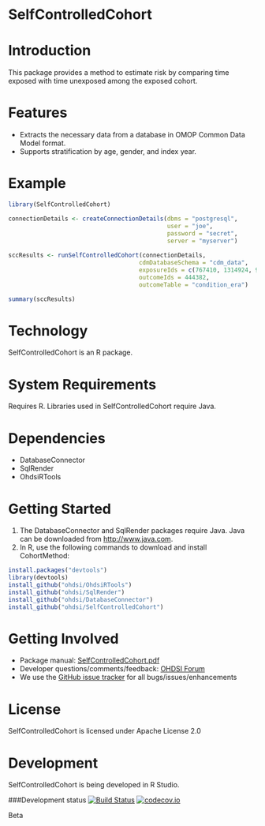 SelfControlledCohort
====================

Introduction
============
This package provides a method to estimate risk by comparing time exposed with time unexposed among the exposed cohort.

Features
========
- Extracts the necessary data from a database in OMOP Common Data Model format.
- Supports stratification by age, gender, and index year.

Example
========
```r
library(SelfControlledCohort)

connectionDetails <- createConnectionDetails(dbms = "postgresql",
                                             user = "joe",
                                             password = "secret",
                                             server = "myserver")
                                             
sccResults <- runSelfControlledCohort(connectionDetails,
                                     cdmDatabaseSchema = "cdm_data",
                                     exposureIds = c(767410, 1314924, 907879),
                                     outcomeIds = 444382,
                                     outcomeTable = "condition_era")

summary(sccResults)
```

Technology
============
SelfControlledCohort is an R package.

System Requirements
============
Requires R. Libraries used in SelfControlledCohort require Java.

Dependencies
============
 * DatabaseConnector
 * SqlRender
 * OhdsiRTools

Getting Started
===============
1. The DatabaseConnector and SqlRender packages require Java. Java can be downloaded from
<a href="http://www.java.com" target="_blank">http://www.java.com</a>.
2. In R, use the following commands to download and install CohortMethod:

  ```r
  install.packages("devtools")
  library(devtools)
  install_github("ohdsi/OhdsiRTools") 
  install_github("ohdsi/SqlRender")
  install_github("ohdsi/DatabaseConnector")
  install_github("ohdsi/SelfControlledCohort")
  ```

Getting Involved
================
* Package manual: [SelfControlledCohort.pdf](https://raw.githubusercontent.com/OHDSI/SelfControlledCohort/master/extras/SelfControlledCohort.pdf)
* Developer questions/comments/feedback: <a href="http://forums.ohdsi.org/c/developers">OHDSI Forum</a>
* We use the <a href="../../issues">GitHub issue tracker</a> for all bugs/issues/enhancements

License
=======
SelfControlledCohort is licensed under Apache License 2.0

Development
===========
SelfControlledCohort is being developed in R Studio.

###Development status
[![Build Status](https://travis-ci.org/OHDSI/SelfControlledCohort.svg?branch=master)](https://travis-ci.org/OHDSI/SelfControlledCohort)
[![codecov.io](https://codecov.io/github/OHDSI/SelfControlledCohort/coverage.svg?branch=master)](https://codecov.io/github/OHDSI/SelfControlledCohort?branch=master)

Beta
